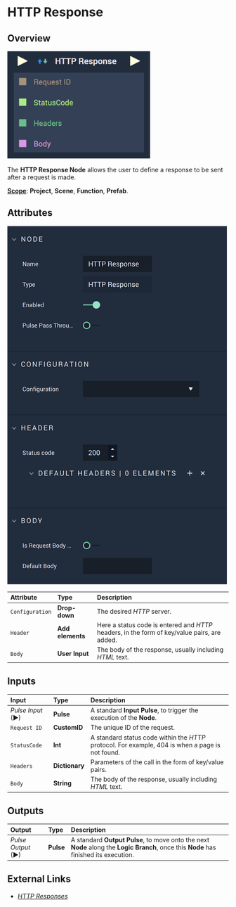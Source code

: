 # HTTP Response

## Overview

![The HTTP Response Node.](../../../.gitbook/assets/httpresponseupdatedimage.png)

The **HTTP Response Node** allows the user to define a response to be sent after a request is made.

[**Scope**](../overview.md#scopes): **Project**, **Scene**, **Function**, **Prefab**.

## Attributes

![The HTTP Response Node Attributes.](../../../.gitbook/assets/httpresponseattributes.png)

| Attribute | Type | Description |
| :--- | :--- | :--- |
| `Configuration` | **Drop-down** | The desired _HTTP_ server. |
| `Header` | **Add elements** | Here a status code is entered and _HTTP_ headers, in the form of key/value pairs, are added. |
| `Body` | **User Input** | The body of the response, usually including _HTML_ text. |

## Inputs

| Input | Type | Description |
| :--- | :--- | :--- |
| _Pulse Input_ \(►\) | **Pulse** | A standard **Input Pulse**, to trigger the execution of the **Node**. |
| `Request ID` | **CustomID** | The unique ID of the request. |
| `StatusCode` | **Int** | A standard status code within the _HTTP_ protocol. For example, 404 is when a page is not found. |
| `Headers` | **Dictionary** | Parameters of the call in the form of key/value pairs. |
| `Body` | **String** | The body of the response, usually including _HTML_ text. |

## Outputs

| Output | Type | Description |
| :--- | :--- | :--- |
| _Pulse Output_ \(►\) | **Pulse** | A standard **Output Pulse**, to move onto the next **Node** along the **Logic Branch**, once this **Node** has finished its execution. |

## External Links

* [_HTTP Responses_](https://www.toolsqa.com/client-server/http-response/)

